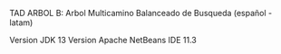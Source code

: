 TAD ARBOL B: Arbol Multicamino Balanceado de Busqueda (español - latam)

Version JDK 13
Version Apache NetBeans IDE 11.3